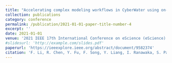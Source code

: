```yaml
---
title: "Accelerating complex modeling workflows in CyberWater using on-demand HPC/Cloud resources"
collection: publications
category: conference
permalink: /publication/2021-01-01-paper-title-number-4
excerpt: ''
date: 2021-01-01
venue: '2021 IEEE 17th International Conference on eScience (eScience)'
#slidesurl: 'http://example.com/slides.pdf'
paperurl: 'https://ieeexplore.ieee.org/abstract/document/9582374'
citation: 'F. Li, R. Chen, Y. Fu, F. Song, Y. Liang, I. Ranawaka, S. Pamidighantam, D. Luna, and X. Liang, "Accelerating complex modeling workflows in CyberWater using on-demand HPC/Cloud resources," in Proc. 2021 IEEE 17th Int. Conf. eScience (eScience), Innsbruck, Austria, 2021, pp. 196-205, doi: 10.1109/eScience51609.2021.00030.'
---
```

